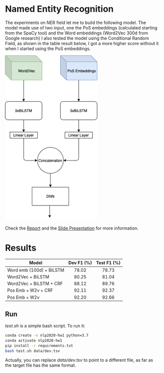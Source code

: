 # Named Entity Recognition

The experiments on NER field let me to build the following model.
The model made use of two input, one the PoS embeddings (calculated starting from the SpaCy tool) and the Word embeddings (Word2Vec 300d from Google research)
I also tested the model using the Conditional Random Field, as shown in the table result below, I got a more higher score without it when I started using the PoS embeddings.

![ner diagram](./images/NER_Diagram.png)

Check the [Report](Andrea%20Bacciu%20-%20HMW1%20Report.pdf)
 and the [Slide Presentation](presentation_slide_ner_srl.pdf) for more information.
 
# Results
| Model          | Dev F1 (%) | Test F1 (%) |
| -------------- |:------:|:------:|
| Word emb (100d) + BiLSTM  | 78.02  | 78.73 |
| Word2Vec + BiLSTM | 80.25   | 81.04 | 
| Word2Vec + BiLSTM + CRF | 88.12   | 89.76 | 
| Pos Emb + W2v + CRF | 92.11   | 92.37 | 
| Pos Emb + W2v | 92.20   | 92.66 | 


## Run

*test.sh* is a simple bash script. To run it:

```sh
conda create -n nlp2020-hw1 python=3.7
conda activate nlp2020-hw1
pip install -r requirements.txt
bash test.sh data/dev.tsv
```
Actually, you can replace *data/dev.tsv* to point to a different file, as far as the target file has the same format.
